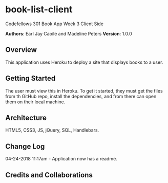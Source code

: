 # book-list-client
Codefellows 301 Book App Week 3 Client Side

**Authors**: Earl Jay Caoile and Madeline Peters
**Version**: 1.0.0 

## Overview
This application uses Heroku to deploy a site that displays books to a user.

## Getting Started
The user must view this in Heroku. To get it started, they must get the files from th GitHub repo, install the dependencies, and from there can open them on their local machine.

## Architecture
HTML5, CSS3, JS, jQuery, SQL, Handlebars.

## Change Log
04-24-2018 11:17am - Application now has a readme.

## Credits and Collaborations